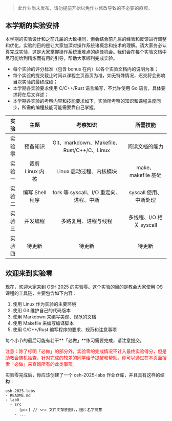 > 此作业尚未发布，请勿提前开始以免作业修改导致的不必要的麻烦。

## 本学期的实验安排

本学期的实验设计和之前几届的大致相同，但会结合前几届的经验和反馈进行调整和优化。实验的目的是让大家加深对操作系统诸概念和技术的理解。请大家务必认真完成实验，这是大家掌握操作系统重难点的绝佳机会。我们会在每个实验文档中尽可能给到精炼而有用的引导，帮助大家顺利完成实验。

- 每个实验的评分标准（包含 bonus 在内）以各个实验文档内的说明为准；
- 每个实验的提交截止时间以课程主页首页为准，如无特殊情况，迟交将会影响当次实验的最终成绩；
- 本学期各实验要求使用 C/C++/Rust 语言编写，不允许使用 Go 语言，具体要求将在后文详述；
- 本学期各实验的考察内容和技能要求如下，实验所考察的知识和课程进度同步，所需的编程技能可能需要靠自己掌握。

|  实验  |      主题       |                  考察知识                  |         所需技能         |
| :----: | :-------------: | :----------------------------------------: | :----------------------: |
| 实验零 |    预备知识     | Git、markdown、Makefile、Rust/C++/C、Linux |      阅读文档的能力      |
| 实验一 | 裁剪 Linux 内核 |          Linux 启动过程、内核模块          |   make、makefile 基础    |
| 实验二 | 编写 Shell 程序 |  fork 等 syscall、I/O 重定向、进程、中断   |  syscall 使用、中断处理  |
| 实验三 |    并发编程     |            多路复用、进程与线程            | 多线程、I/O 相关 syscall |
| 实验四 |      待更新       |                    待更新                    |           待更新           |

## 欢迎来到实验零

现在，欢迎大家来到 OSH 2025 的实验零。这个实验的目的是教会大家使用 OS 课程的工具链，主要包含如下内容：

1. 使用 Linux 作为实验的主要环境
2. 使用 Git 维护自己的代码版本
3. 使用 Markdown 来编写美观、规范的文档
4. 使用 Makefile 来编写编译脚本
5. 使用 C/C++/Rust 编写程序的要求、规范和注意事项

每个小节的最后可能有若干**「必做」**练习需要完成，请注意提交。

<p style="color:red">注意：除了标明「必做」的部分外，实验零的完成情况不计入最终实验得分，但是助教会随机抽查，针对完成的较差的同学给予提醒和帮助。你可以通过在本页面搜索「必做」来查询所有的此类事项。</p>

实验零完成后，你应该创建了一个 osh-2025-labs 作业仓库，并且具有这样的结构：

```
osh-2025-labs
- README.md
- lab0
  - src
    - [pic] // src 文件夹存放图片，图片名字随意
    - ...
```
